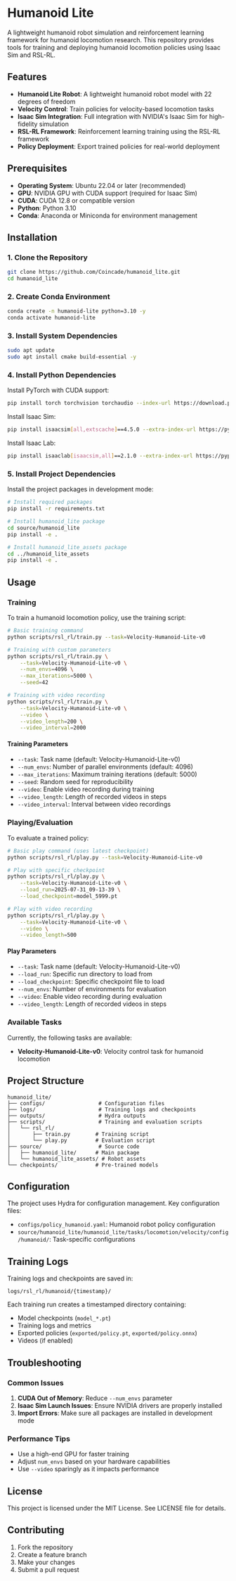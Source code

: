 # Humanoid Lite

A lightweight humanoid robot simulation and reinforcement learning framework for humanoid locomotion research. This repository provides tools for training and deploying humanoid locomotion policies using Isaac Sim and RSL-RL.

## Features

- **Humanoid Lite Robot**: A lightweight humanoid robot model with 22 degrees of freedom
- **Velocity Control**: Train policies for velocity-based locomotion tasks
- **Isaac Sim Integration**: Full integration with NVIDIA's Isaac Sim for high-fidelity simulation
- **RSL-RL Framework**: Reinforcement learning training using the RSL-RL framework
- **Policy Deployment**: Export trained policies for real-world deployment

## Prerequisites

- **Operating System**: Ubuntu 22.04 or later (recommended)
- **GPU**: NVIDIA GPU with CUDA support (required for Isaac Sim)
- **CUDA**: CUDA 12.8 or compatible version
- **Python**: Python 3.10
- **Conda**: Anaconda or Miniconda for environment management

## Installation

### 1. Clone the Repository

```bash
git clone https://github.com/Coincade/humanoid_lite.git
cd humanoid_lite
```

### 2. Create Conda Environment

```bash
conda create -n humanoid-lite python=3.10 -y
conda activate humanoid-lite
```

### 3. Install System Dependencies

```bash
sudo apt update
sudo apt install cmake build-essential -y
```

### 4. Install Python Dependencies

Install PyTorch with CUDA support:
```bash
pip install torch torchvision torchaudio --index-url https://download.pytorch.org/whl/cu128
```

Install Isaac Sim:
```bash
pip install isaacsim[all,extscache]==4.5.0 --extra-index-url https://pypi.nvidia.com
```

Install Isaac Lab:
```bash
pip install isaaclab[isaacsim,all]==2.1.0 --extra-index-url https://pypi.nvidia.com
```

### 5. Install Project Dependencies

Install the project packages in development mode:
```bash
# Install required packages
pip install -r requirements.txt

# Install humanoid_lite package
cd source/humanoid_lite
pip install -e .

# Install humanoid_lite_assets package
cd ../humanoid_lite_assets
pip install -e .
```

## Usage

### Training

To train a humanoid locomotion policy, use the training script:

```bash
# Basic training command
python scripts/rsl_rl/train.py --task=Velocity-Humanoid-Lite-v0

# Training with custom parameters
python scripts/rsl_rl/train.py \
    --task=Velocity-Humanoid-Lite-v0 \
    --num_envs=4096 \
    --max_iterations=5000 \
    --seed=42

# Training with video recording
python scripts/rsl_rl/train.py \
    --task=Velocity-Humanoid-Lite-v0 \
    --video \
    --video_length=200 \
    --video_interval=2000
```

#### Training Parameters

- `--task`: Task name (default: Velocity-Humanoid-Lite-v0)
- `--num_envs`: Number of parallel environments (default: 4096)
- `--max_iterations`: Maximum training iterations (default: 5000)
- `--seed`: Random seed for reproducibility
- `--video`: Enable video recording during training
- `--video_length`: Length of recorded videos in steps
- `--video_interval`: Interval between video recordings

### Playing/Evaluation

To evaluate a trained policy:

```bash
# Basic play command (uses latest checkpoint)
python scripts/rsl_rl/play.py --task=Velocity-Humanoid-Lite-v0

# Play with specific checkpoint
python scripts/rsl_rl/play.py \
    --task=Velocity-Humanoid-Lite-v0 \
    --load_run=2025-07-31_09-13-39 \
    --load_checkpoint=model_5999.pt

# Play with video recording
python scripts/rsl_rl/play.py \
    --task=Velocity-Humanoid-Lite-v0 \
    --video \
    --video_length=500
```

#### Play Parameters

- `--task`: Task name (default: Velocity-Humanoid-Lite-v0)
- `--load_run`: Specific run directory to load from
- `--load_checkpoint`: Specific checkpoint file to load
- `--num_envs`: Number of environments for evaluation
- `--video`: Enable video recording during evaluation
- `--video_length`: Length of recorded videos in steps

### Available Tasks

Currently, the following tasks are available:

- **Velocity-Humanoid-Lite-v0**: Velocity control task for humanoid locomotion

## Project Structure

```
humanoid_lite/
├── configs/                 # Configuration files
├── logs/                    # Training logs and checkpoints
├── outputs/                 # Hydra outputs
├── scripts/                 # Training and evaluation scripts
│   └── rsl_rl/
│       ├── train.py        # Training script
│       └── play.py         # Evaluation script
├── source/                  # Source code
│   ├── humanoid_lite/      # Main package
│   └── humanoid_lite_assets/ # Robot assets
└── checkpoints/            # Pre-trained models
```

## Configuration

The project uses Hydra for configuration management. Key configuration files:

- `configs/policy_humanoid.yaml`: Humanoid robot policy configuration
- `source/humanoid_lite/humanoid_lite/tasks/locomotion/velocity/config/humanoid/`: Task-specific configurations

## Training Logs

Training logs and checkpoints are saved in:
```
logs/rsl_rl/humanoid/{timestamp}/
```

Each training run creates a timestamped directory containing:
- Model checkpoints (`model_*.pt`)
- Training logs and metrics
- Exported policies (`exported/policy.pt`, `exported/policy.onnx`)
- Videos (if enabled)

## Troubleshooting

### Common Issues

1. **CUDA Out of Memory**: Reduce `--num_envs` parameter
2. **Isaac Sim Launch Issues**: Ensure NVIDIA drivers are properly installed
3. **Import Errors**: Make sure all packages are installed in development mode

### Performance Tips

- Use a high-end GPU for faster training
- Adjust `num_envs` based on your hardware capabilities
- Use `--video` sparingly as it impacts performance

## License

This project is licensed under the MIT License. See LICENSE file for details.

## Contributing

1. Fork the repository
2. Create a feature branch
3. Make your changes
4. Submit a pull request